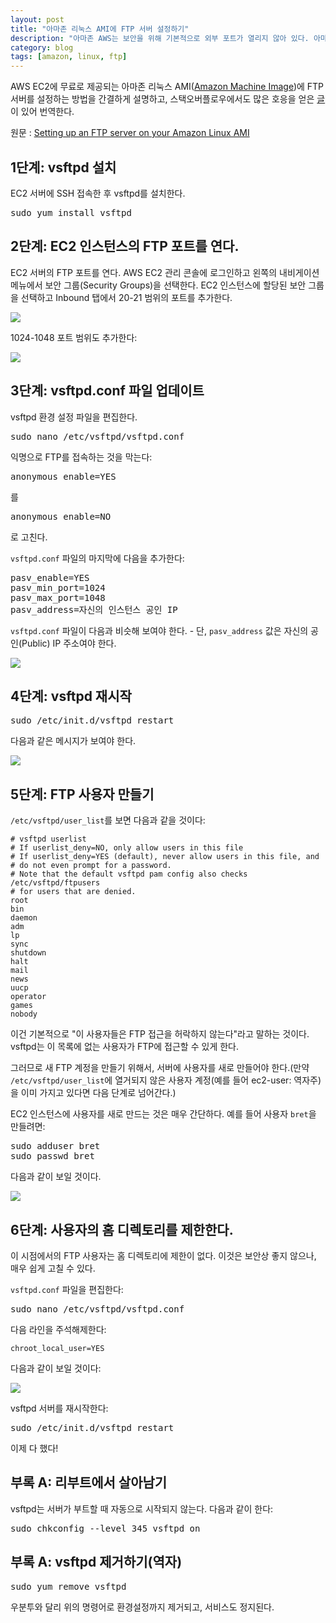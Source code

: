 ```yaml
---
layout: post
title: "아마존 리눅스 AMI에 FTP 서버 설정하기"
description: "아마존 AWS는 보안을 위해 기본적으로 외부 포트가 열리지 않아 있다. 아마존 리눅스 AMI에 FTP 서버를 설정하는 방법을 간단하게 번역하였다"
category: blog
tags: [amazon, linux, ftp]
---
```


AWS EC2에 무료로 제공되는 아마존 리눅스 AMI([Amazon Machine Image](https://en.wikipedia.org/wiki/Amazon_Machine_Image))에 FTP 서버를 설정하는 방법을 간결하게 설명하고, 스택오버플로우에서도 많은 호응을 얻은 [글](http://stackoverflow.com/a/11404078)이 있어 번역한다.

원문 : [Setting up an FTP server on your Amazon Linux AMI](http://cafeandrew.com/archives/2339)

## 1단계: vsftpd 설치

EC2 서버에 SSH 접속한 후 vsftpd를 설치한다.

<pre class="terminal">
sudo yum install vsftpd
</pre>

## 2단계: EC2 인스턴스의 FTP 포트를 연다.

EC2 서버의 FTP 포트를 연다. AWS EC2 관리 콘솔에 로그인하고 왼쪽의 내비게이션 메뉴에서 보안 그룹(Security Groups)을 선택한다. EC2 인스턴스에 할당된 보안 그룹을 선택하고 Inbound 탭에서 20-21 범위의 포트를 추가한다.

![](http://i.stack.imgur.com/4OKWe.png)

1024-1048 포트 범위도 추가한다:

![](http://i.stack.imgur.com/MVtT4.png)

## 3단계: vsftpd.conf 파일 업데이트

vsftpd 환경 설정 파일을 편집한다.

<pre class="terminal">
sudo nano /etc/vsftpd/vsftpd.conf
</pre>

익명으로 FTP를 접속하는 것을 막는다:

<pre class="terminal">
anonymous_enable=YES
</pre>

를

<pre class="terminal">
anonymous_enable=NO
</pre>

로 고친다.

`vsftpd.conf` 파일의 마지막에 다음을 추가한다:

<pre class="terminal">
pasv_enable=YES
pasv_min_port=1024
pasv_max_port=1048
pasv_address=자신의 인스턴스 공인 IP
</pre>

`vsftpd.conf` 파일이 다음과 비슷해 보여야 한다. - 단, `pasv_address` 값은 자신의 공인(Public) IP 주소여야 한다.

![](http://i.stack.imgur.com/MqGmg.jpg)

## 4단계: vsftpd 재시작

<pre class="terminal">
sudo /etc/init.d/vsftpd restart
</pre>

다음과 같은 메시지가 보여야 한다.

![](http://i.stack.imgur.com/oGWgL.jpg)

## 5단계: FTP 사용자 만들기

`/etc/vsftpd/user_list`를 보면 다음과 같을 것이다:

```
# vsftpd userlist
# If userlist_deny=NO, only allow users in this file
# If userlist_deny=YES (default), never allow users in this file, and
# do not even prompt for a password.
# Note that the default vsftpd pam config also checks /etc/vsftpd/ftpusers
# for users that are denied.
root
bin
daemon
adm
lp
sync
shutdown
halt
mail
news
uucp
operator
games
nobody
```

이건 기본적으로 "이 사용자들은 FTP 접근을 허락하지 않는다"라고 말하는 것이다. vsftpd는 이 목록에 없는 사용자가 FTP에 접근할 수 있게 한다.

그러므로 새 FTP 계정을 만들기 위해서, 서버에 사용자를 새로 만들어야 한다.(만약 `/etc/vsftpd/user_list`에 열거되지 않은 사용자 계정(예를 들어 ec2-user: 역자주)을 이미 가지고 있다면 다음 단계로 넘어간다.)

EC2 인스턴스에 사용자를 새로 만드는 것은 매우 간단하다. 예를 들어 사용자 `bret`을 만들려면:

<pre class="terminal">
sudo adduser bret
sudo passwd bret
</pre>

다음과 같이 보일 것이다.

![](http://i.stack.imgur.com/A7Dad.jpg)

## 6단계: 사용자의 홈 디렉토리를 제한한다.

이 시점에서의 FTP 사용자는 홈 디렉토리에 제한이 없다. 이것은 보안상 좋지 않으나, 매우 쉽게 고칠 수 있다.

`vsftpd.conf` 파일을 편집한다:

<pre class="terminal">
sudo nano /etc/vsftpd/vsftpd.conf
</pre>

다음 라인을 주석해제한다:

```
chroot_local_user=YES
```

다음과 같이 보일 것이다:

![](http://i.stack.imgur.com/5atwI.jpg)

vsftpd 서버를 재시작한다:

<pre class="terminal">
sudo /etc/init.d/vsftpd restart
</pre>

이제 다 했다!

## 부록 A: 리부트에서 살아남기

vsftpd는 서버가 부트할 때 자동으로 시작되지 않는다. 다음과 같이 한다:

<pre class="terminal">
sudo chkconfig --level 345 vsftpd on
</pre>

## 부록 A: vsftpd 제거하기(역자)

<pre class="terminal">
sudo yum remove vsftpd
</pre>

우분투와 달리 위의 명령어로 환경설정까지 제거되고, 서비스도 정지된다.


